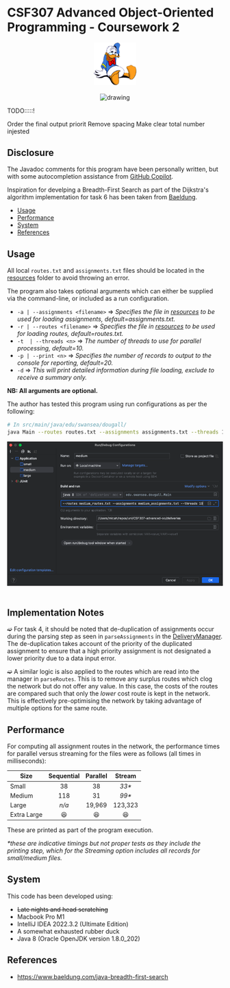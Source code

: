 

# CSF307 Advanced Object-Oriented Programming - Coursework 2
<p align="center">
  <img src="donald.png" alt="drawing" width="100"/><br><br>
  <img src="https://img.shields.io/github/followers/micahdougall?style=social" alt="drawing" width="100"/>
</p>


TODO:::::!

Order the final output priorit
Remove spacing
Make clear total number injested

## Disclosure

The Javadoc comments for this program have been personally written, but with some autocompletion assistance from [GitHub Copilot](https://resources.github.com/copilot-for-business/?ef_id=_k_1736cd150fab1932bdfba98e3c933d0b_k_&OCID=AIDcmm4lwmjeex_SEM__k_1736cd150fab1932bdfba98e3c933d0b_k_&msclkid=1736cd150fab1932bdfba98e3c933d0b).

Inspiration for develping a Breadth-First Search as part of the Dijkstra's algorithm implementation for task 6 has been taken from [Baeldung](https://www.baeldung.com/java-breadth-first-search).


- [Usage](#usage)
- [Performance](#performance)
- [System](#system)
- [References](#references)


## Usage

All local `routes.txt` and `assignments.txt` files should be located in the [resources](src/main/resources) folder to avoid throwing an error.

The program also takes optional arguments which can either be supplied via the command-line, or included as a run configuration.

- `-a | --assignments <filename>` &rArr; *Specifies the file in [resources](src/main/resources) to be used for loading assignments, default=assignments.txt.*
- `-r | --routes <filename>` &rArr; *Specifies the file in [resources](src/main/resources) to be used for loading routes, default=routes.txt.*
- `-t  | --threads <n>` &rArr; *The number of threads to use for parallel processing, default=10.*
- `-p | --print <n>` &rArr; *Specifies the number of records to output to the console for reporting, default=20.*
- `-d` &rArr; *This will print detailed information during file loading, exclude to receive a summary only.*

**NB: All arguments are optional.**

The author has tested this program using run configurations as per the following:
```bash
# In src/main/java/edu/swansea/dougall/
java Main --routes routes.txt --assignments assignments.txt --threads 10
```

<p align="center">
  <img src="configurations.png" alt="drawing" width="600"/><br><br>
</p>

## Implementation Notes

➫  For task 4, it should be noted that de-duplication of assignments occur during the parsing step as seen in `parseAssignments` in the [DeliveryManager](src/main/java/edu/swansea/dougall/controller/DeliveryManager.java). The de-duplication takes account of the priority of the duplicated assignment to ensure that a high priority assignment is not designated a lower priority due to a data input error.

➫  A similar logic is also applied to the routes which are read into the manager in `parseRoutes`. This is to remove any surplus routes which clog the network but do not offer any value. In this case, the costs of the routes are compared such that only the *lower* cost route is kept in the network. This is effectively pre-optimising the network by taking advantage of multiple options for the same route.

## Performance

For computing all assignment routes in the network, the performance times for parallel versus streaming for the files were as follows (all times in milliseconds):


| Size | Sequential | Parallel | Stream |
| ---- | :----------: | :--------: | :------: |
| Small | 38 | 38 | *33\** |
| Medium | 118 | 31 | *99\** |
| Large | *n/a* | 19,969 | 123,323 |
| Extra Large | 😆 | 😆 | 😆 |

These are printed as part of the program execution.

*\*these are indicative timings but not proper tests as they include the printing step, which for the Streaming option includes all records for small/medium files.*

## System

This code has been developed using:
- ~~Late nights and head scratching~~
- Macbook Pro M1
- IntelliJ IDEA 2022.3.2 (Ultimate Edition)
- A somewhat exhausted rubber duck
- Java 8 (Oracle OpenJDK version 1.8.0_202)

## References

- https://www.baeldung.com/java-breadth-first-search
